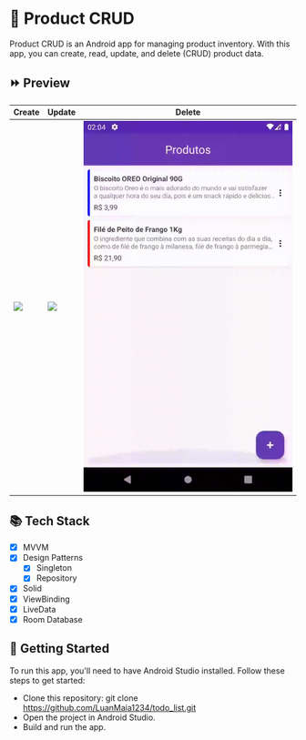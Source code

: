 # 🛒 Product CRUD

Product CRUD is an Android app for managing product inventory. With this app, you can create, read, update, and delete (CRUD) product data.

## ⏩ Preview

Create  | Update | Delete
------------- | ------------- | -------------
![](https://github.com/LuanMaia1234/product_crud/blob/main/assets/preview/create.gif?raw=true) | ![](https://github.com/LuanMaia1234/product_crud/blob/main/assets/preview/update.gif?raw=true) | ![](https://github.com/LuanMaia1234/product_crud/blob/main/assets/preview/delete.gif?raw=true)

## 📚 Tech Stack

- [X] MVVM
- [X] Design Patterns
    - [X] Singleton
    - [X] Repository 
- [X] Solid
- [X] ViewBinding
- [X] LiveData
- [X] Room Database

## 🚀 Getting Started

To run this app, you'll need to have Android Studio installed. Follow these steps to get started:

 - Clone this repository: git clone https://github.com/LuanMaia1234/todo_list.git
 - Open the project in Android Studio.
 - Build and run the app.
